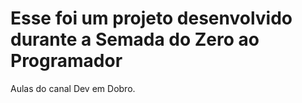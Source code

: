 # Esse foi um projeto desenvolvido durante a Semada do Zero ao Programador

Aulas do canal Dev em Dobro.
